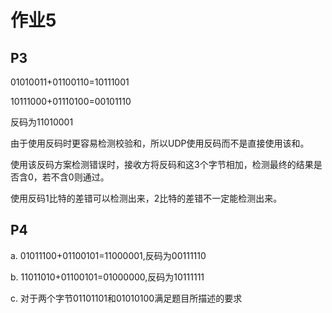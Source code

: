 # 作业5

##  P3

01010011+01100110=10111001

10111000+01110100=00101110

反码为11010001

由于使用反码时更容易检测校验和，所以UDP使用反码而不是直接使用该和。

使用该反码方案检测错误时，接收方将反码和这3个字节相加，检测最终的结果是否含0，若不含0则通过。

使用反码1比特的差错可以检测出来，2比特的差错不一定能检测出来。

##  P4

a. 01011100+01100101=11000001,反码为00111110

b. 11011010+01100101=01000000,反码为10111111

c. 对于两个字节01101101和01010100满足题目所描述的要求


